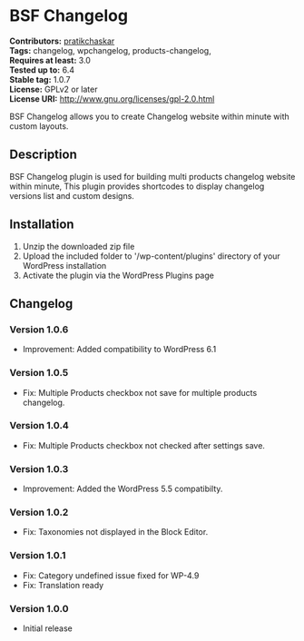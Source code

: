 # BSF Changelog #
**Contributors:** [pratikchaskar](https://profiles.wordpress.org/pratikchaskar/)  
**Tags:** changelog, wpchangelog, products-changelog,  
**Requires at least:** 3.0  
**Tested up to:** 6.4  
**Stable tag:** 1.0.7  
**License:** GPLv2 or later  
**License URI:** http://www.gnu.org/licenses/gpl-2.0.html  

BSF Changelog allows you to create Changelog website within minute with custom layouts.

## Description ##

BSF Changelog plugin is used for building multi products changelog website within minute, This plugin provides shortcodes to display changelog versions list and custom designs.

## Installation ##

1. Unzip the downloaded zip file
2. Upload the included folder to '/wp-content/plugins' directory of your WordPress installation
3. Activate the plugin via the WordPress Plugins page

## Changelog ##

### Version 1.0.6 ###
* Improvement: Added compatibility to WordPress 6.1

### Version 1.0.5 ###
* Fix: Multiple Products checkbox not save for multiple products changelog.

### Version 1.0.4 ###
* Fix: Multiple Products checkbox not checked after settings save.

### Version 1.0.3 ###
* Improvement: Added the WordPress 5.5 compatibilty.

### Version 1.0.2 ###
- Fix: Taxonomies not displayed in the Block Editor.

### Version 1.0.1 ###
- Fix: Category undefined issue fixed for WP-4.9
- Fix: Translation ready

### Version 1.0.0 ###
- Initial release
